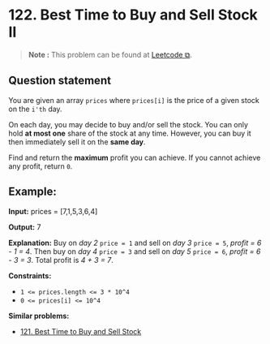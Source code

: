 # 122. Best Time to Buy and Sell Stock II

>**Note :** This problem can be found at [Leetcode ⧉](https://leetcode.com/problems/best-time-to-buy-and-sell-stock-ii/description/).

## Question statement

You are given an array `prices` where `prices[i]` is the price of a given stock on the `i'th` day.

On each day, you may decide to buy and/or sell the stock. You can only hold **at most one** share of the stock at any time. However, you can buy it then immediately sell it on the **same day**.

Find and return the **maximum** profit you can achieve. If you cannot achieve any profit, return `0`.

## Example:
**Input:**
    prices = [7,1,5,3,6,4]

**Output:**
    7

**Explanation:**
Buy on *day 2* `price = 1` and sell on *day 3* `price = 5`, *profit = 6 - 1 = 4*.
Then buy on *day 4* `price = 3` and sell on *day 5* `price = 6`, *profit = 6 - 3 = 3*.
Total profit is *4 + 3 = 7*.

**Constraints:**
* `1 <= prices.length <= 3 * 10^4`
* `0 <= prices[i] <= 10^4`

**Similar problems:**
* [121. Best Time to Buy and Sell Stock](https://leetcode.com/problems/best-time-to-buy-and-sell-stock/description/)